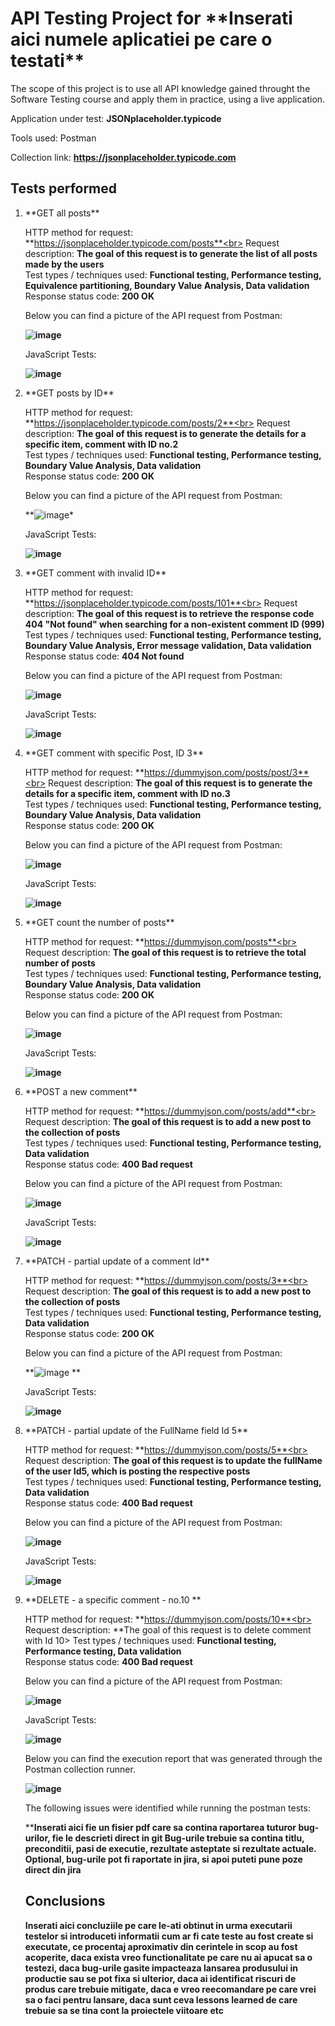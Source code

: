 <h1>API Testing Project for **Inserati aici numele aplicatiei pe care o testati**</h1>

The scope of this project is to use all  API knowledge gained throught the Software Testing course and apply them in practice, using a live application.

Application under test: **JSONplaceholder.typicode**

Tools used: Postman

Collection link: **https://jsonplaceholder.typicode.com**

<h2>Tests performed</h2>

<ol>
<li>**GET all posts**</li>

HTTP method for request: **https://jsonplaceholder.typicode.com/posts**<br>
Request description: **The goal of this request is to generate the list of all posts made by the users**<br>
Test types / techniques used: **Functional testing, Performance testing, Equivalence partitioning, Boundary Value Analysis, Data validation**<br>
Response status code: **200 OK**<br>

Below you can find a picture of the API request from Postman:<br>

**![image](https://github.com/user-attachments/assets/33d7a171-d5d7-49a6-931e-5bac3bc4a9bb)**<br>

JavaScript Tests:

**![image](https://github.com/user-attachments/assets/faf812b2-37f1-40b7-b800-baefee1b4ff5)**<br>

<li>**GET posts by ID**</li>

HTTP method for request: **https://jsonplaceholder.typicode.com/posts/2**<br>
Request description: **The goal of this request is to generate the details for a specific item, comment with ID no.2**<br>
Test types / techniques used: **Functional testing, Performance testing, Boundary Value Analysis, Data validation**<br>
Response status code: **200 OK**<br>

Below you can find a picture of the API request from Postman:<br>

**![image](https://github.com/user-attachments/assets/acfa4e98-5684-4ea5-9947-fb27bb001a99)*<br>

JavaScript Tests:

**![image](https://github.com/user-attachments/assets/16efe758-1647-4350-a095-5d62bb19bf7e)**<br>

<li>**GET comment with invalid ID**</li>

HTTP method for request: **https://jsonplaceholder.typicode.com/posts/101**<br>
Request description: **The goal of this request is to retrieve the response code 404 "Not found" when searching for a non-existent comment ID (999)**<br>
Test types / techniques used: **Functional testing, Performance testing, Boundary Value Analysis, Error message validation, Data validation**<br>
Response status code: **404 Not found**<br>

Below you can find a picture of the API request from Postman:<br>

**![image](https://github.com/user-attachments/assets/2586a6f9-cac6-4917-b2c1-66b4177aba50)**<br>

JavaScript Tests:

**![image](https://github.com/user-attachments/assets/3001b6a8-f52c-4453-ad97-18baa581363a)**<br>

<li>**GET comment with specific Post, ID 3**</li>

HTTP method for request: **https://dummyjson.com/posts/post/3**<br>
Request description: **The goal of this request is to generate the details for a specific item, comment with ID no.3**<br>
Test types / techniques used: **Functional testing, Performance testing, Boundary Value Analysis, Data validation**<br>
Response status code: **200 OK**<br>

Below you can find a picture of the API request from Postman:<br>

**![image](https://github.com/user-attachments/assets/4c83de5a-0523-4a68-a3af-d5e939b46664)**<br>

JavaScript Tests:

**![image](https://github.com/user-attachments/assets/b5604e7f-1257-41e0-b1a3-41530280b978)**<br>

<li>**GET count the number of posts**</li>

HTTP method for request: **https://dummyjson.com/posts**<br>
Request description: **The goal of this request is to retrieve the total number of posts**<br>
Test types / techniques used: **Functional testing, Performance testing, Boundary Value Analysis, Data validation**<br>
Response status code: **200 OK**<br>

Below you can find a picture of the API request from Postman:<br>

**![image](https://github.com/user-attachments/assets/41317634-1079-49de-ba88-e14e5ebc3c8f)**<br>

JavaScript Tests:

**![image](https://github.com/user-attachments/assets/6470cceb-be91-419a-90c4-185d9dc912d4)**<br>


<li>**POST a new comment**</li>

HTTP method for request: **https://dummyjson.com/posts/add**<br>
Request description: **The goal of this request is to add a new post to the collection of posts**<br>
Test types / techniques used: **Functional testing, Performance testing, Data validation**<br>
Response status code: **400 Bad request**<br>

Below you can find a picture of the API request from Postman:<br>

**![image](https://github.com/user-attachments/assets/a2acb249-c7b9-42bf-b64b-18f3dd1d355e)**<br>

JavaScript Tests:

**![image](https://github.com/user-attachments/assets/3e9ba5ad-c8c5-4f06-8176-10a46d02926a)**<br>

<li>**PATCH - partial update of a comment Id**</li>

HTTP method for request: **https://dummyjson.com/posts/3**<br>
Request description: **The goal of this request is to add a new post to the collection of posts**<br>
Test types / techniques used: **Functional testing, Performance testing, Data validation**<br>
Response status code: **200 OK**<br>

Below you can find a picture of the API request from Postman:<br>

**![image](https://github.com/user-attachments/assets/426e7bad-ac57-403b-92a6-1cd9b917ea8d)
**<br>

JavaScript Tests:

**![image](https://github.com/user-attachments/assets/e80e2680-ece1-42c8-85c6-d91877c452bc)**<br>

<li>**PATCH - partial update of the FullName field Id 5**</li>

HTTP method for request: **https://dummyjson.com/posts/5**<br>
Request description: **The goal of this request is to update the fullName of the user Id5, which is posting the respective posts**<br>
Test types / techniques used: **Functional testing, Performance testing, Data validation**<br>
Response status code: **400 Bad request**<br>

Below you can find a picture of the API request from Postman:<br>

**![image](https://github.com/user-attachments/assets/5356c74c-a64d-4f3a-afd1-57b9fb8f53a7)**<br>

JavaScript Tests:

**![image](https://github.com/user-attachments/assets/389db04a-e476-4eef-8b26-e8179ccb140e)**<br>

<li>**DELETE - a specific comment - no.10 **</li>

HTTP method for request: **https://dummyjson.com/posts/10**<br>
Request description: **The goal of this request is to delete comment with Id 10>
Test types / techniques used: **Functional testing, Performance testing, Data validation**<br>
Response status code: **400 Bad request**<br>

Below you can find a picture of the API request from Postman:<br>

**![image](https://github.com/user-attachments/assets/414476e5-2da3-4e72-9936-c4e5ded75d46)**<br>

JavaScript Tests:

**![image](https://github.com/user-attachments/assets/dfdc5895-7cad-4d5d-bab5-70bd61959d88)**<br>


Below you can find the execution report that was generated through the Postman collection runner. <br>

**![image](https://github.com/user-attachments/assets/75206cf9-08e8-4c35-ba71-ee80f5e72ed4)**<br>


The following issues were identified while running the postman tests:<br>

****Inserati aici fie un fisier pdf care sa contina raportarea tuturor bug-urilor, fie le descrieti direct in git
Bug-urile trebuie sa contina titlu, preconditii, pasi de executie, rezultate asteptate si rezultate actuale.
Optional, bug-urile pot fi raportate in jira, si apoi puteti pune poze direct din jira**

<h2>Conclusions</h2>

**Inserati aici concluziile pe care le-ati obtinut in urma executarii testelor  si introduceti informatii cum ar fi cate teste au fost create si executate, ce procentaj aproximativ din cerintele in scop au fost acoperite, daca exista vreo functionalitate pe care nu ai apucat sa o testezi, daca bug-urile gasite impacteaza lansarea produsului in productie sau se pot fixa si ulterior, daca ai identificat riscuri de produs care trebuie mitigate, daca e vreo reecomandare pe care vrei sa o faci pentru lansare, daca sunt ceva lessons learned de care trebuie sa se tina cont la proiectele viitoare etc**


